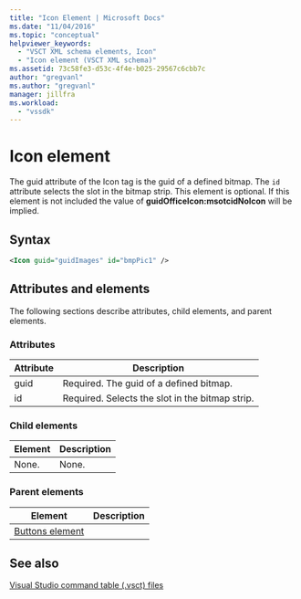 ```yaml
---
title: "Icon Element | Microsoft Docs"
ms.date: "11/04/2016"
ms.topic: "conceptual"
helpviewer_keywords: 
  - "VSCT XML schema elements, Icon"
  - "Icon element (VSCT XML schema)"
ms.assetid: 73c58fe3-d53c-4f4e-b025-29567c6cbb7c
author: "gregvanl"
ms.author: "gregvanl"
manager: jillfra
ms.workload: 
  - "vssdk"
---
```

# Icon element
The guid attribute of the Icon tag is the guid of a defined bitmap. The `id` attribute selects the slot in the bitmap strip. This element is optional. If this element is not included the value of **guidOfficeIcon:msotcidNoIcon** will be implied.  
  
## Syntax  
  
```xml  
<Icon guid="guidImages" id="bmpPic1" />  
```  
  
## Attributes and elements  
 The following sections describe attributes, child elements, and parent elements.  
  
### Attributes  
  
|Attribute|Description|  
|---------------|-----------------|  
|guid|Required. The guid of a defined bitmap.|  
|id|Required. Selects the slot in the bitmap strip.|  
  
### Child elements  
  
|Element|Description|  
|-------------|-----------------|  
|None.|None.|  
  
### Parent elements  
  
|Element|Description|  
|-------------|-----------------|  
|[Buttons element](../extensibility/buttons-element.md)||  
  
## See also  
 [Visual Studio command table (.vsct) files](../extensibility/internals/visual-studio-command-table-dot-vsct-files.md)